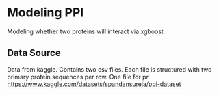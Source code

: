 # Modeling PPI
Modeling whether two proteins will interact via xgboost

## Data Source
Data from kaggle. Contains two csv files. Each file is structured with two primary protein sequences per row. One file for pr
https://www.kaggle.com/datasets/spandansureja/ppi-dataset
